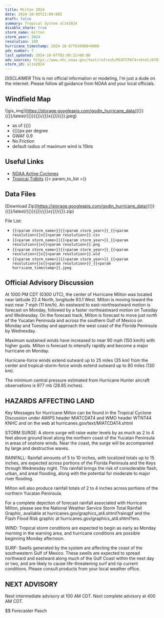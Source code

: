 ```yaml
---
title: Milton 2024
date: 2024-10-05T21:09:00Z
draft: false
summary: Tropical System al142024
disable_share: true
storm_name: milton
storm_year: 2024
resolution: 100
hurricane_timestamp: 2024-10-07T030900+0000
adv_number: 7
last_updated: 2024-10-07T03:09:21+00:00
adv_sources: https://www.nhc.noaa.gov/text/refresh/MIATCPAT4+shtml/070241.shtml;https://www.nhc.noaa.gov/refresh/graphics_at4+shtml/212936.shtml?cone
storm_id: al142024
---
```

*DISCLAIMER* This is not official information or modeling, I'm just a dude on the internet.  Please follow all guidance from NOAA and your local officials.

## Windfield Map
![gis_img](https://storage.googleapis.com/godin_hurricane_data/{{<param storm_name>}}{{<param storm_year>}}/latest/{{<param storm_name>}}{{<param storm_year>}}_{{<param resolution>}}x{{<param resolution>}}_{{<param hurricane_timestamp>}}.jpeg)

- as of {{<param last_updated>}}
- {{<param resolution>}}px per degree
- GWAF 0.9
- No Friction
- default radius of maximum wind is 15kts

## Useful Links
- [NOAA Active Cyclones](https://www.nhc.noaa.gov/)
- [Tropical Tidbits](https://www.tropicaltidbits.com/storminfo/)
{{< param_to_list >}}

## Data Files
[Download Zip](https://storage.googleapis.com/godin_hurricane_data/{{<param storm_name>}}{{<param storm_year>}}/latest/{{<param storm_name>}}{{<param storm_year>}}_{{<param resolution>}}x{{<param resolution>}}_{{<param hurricane_timestamp>}}.zip)

File List:
- `{{<param storm_name>}}{{<param storm_year>}}_{{<param resolution>}}x{{<param resolution>}}.csv`
- `{{<param storm_name>}}{{<param storm_year>}}_{{<param resolution>}}x{{<param resolution>}}.png`
- `{{<param storm_name>}}{{<param storm_year>}}_{{<param resolution>}}x{{<param resolution>}}.wld`
- `{{<param storm_name>}}{{<param storm_year>}}_{{<param resolution>}}x{{<param resolution>}}_{{<param hurricane_timestamp>}}.jpeg`


## Official Advisory Discussion
At 1000 PM CDT (0300 UTC), the center of Hurricane Milton was 
located near latitude 22.4 North, longitude 93.1 West.  Milton is 
moving toward the east near 7 mph (11 km/h).  An eastward to 
east-northeastward motion is forecast on Monday, followed by a 
faster northeastward motion on Tuesday and Wednesday.  On the 
forecast track, Milton is forecast to move just north of the Yucatan 
Peninsula and across the southern Gulf of Mexico on Monday and 
Tuesday and approach the west coast of the Florida Peninsula by 
Wednesday.

Maximum sustained winds have increased to near 90 mph (150 km/h)
with higher gusts.  Milton is forecast to intensify rapidly and
become a major hurricane on Monday.
  
Hurricane-force winds extend outward up to 25 miles (35 km) from the
center and tropical-storm-force winds extend outward up to 80 miles
(130 km).
 
The minimum central pressure estimated from Hurricane Hunter 
aircraft observations is 977 mb (28.85 inches).
 
 
HAZARDS AFFECTING LAND
----------------------
Key Messages for Hurricane Milton can be found in the Tropical
Cyclone Discussion under AWIPS header MIATCDAT4 and WMO header
WTNT44 KNHC and on the web at hurricanes.gov/text/MIATCDAT4.shtml
 
STORM SURGE:  A storm surge will raise water levels by as much as 2
to 4 feet above ground level along the northern coast of the
Yucatan Peninsula in areas of onshore winds.  Near the coast, the
surge will be accompanied by large and destructive waves.
 
RAINFALL: Rainfall amounts of 5 to 10 inches, with localized totals
up to 15 inches, are expected across portions of the Florida
Peninsula and the Keys through Wednesday night. This rainfall brings
the risk of considerable flash, urban, and areal flooding, along
with the potential for moderate to major river flooding.
 
Milton will also produce rainfall totals of 2 to 4 inches across
portions of the northern Yucatan Peninsula.
 
For a complete depiction of forecast rainfall associated with
Hurricane Milton, please see the National Weather Service Storm
Total Rainfall Graphic, available at
hurricanes.gov/graphics_at4.shtml?rainqpf and the Flash Flood Risk
graphic at hurricanes.gov/graphics_at4.shtml?ero.
 
WIND:  Tropical storm conditions are expected to begin as early as
Monday morning in the warning area, and hurricane conditions are
possible beginning Monday afternoon.
 
SURF:  Swells generated by the system are affecting the coast of the
southwestern Gulf of Mexico.  These swells are expected to spread
northward and eastward along much of the Gulf Coast within the next
day or two, and are likely to cause life-threatening surf and rip
current conditions.  Please consult products from your local
weather office.
 
 
NEXT ADVISORY
-------------
Next intermediate advisory at 100 AM CDT.
Next complete advisory at 400 AM CDT.
 
$$
Forecaster Pasch